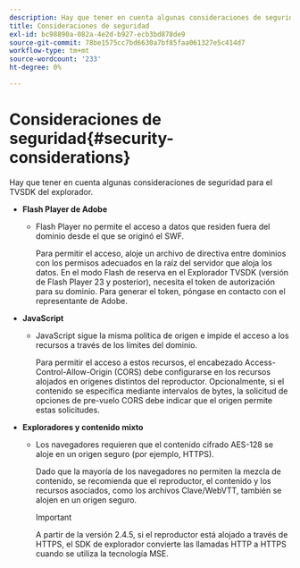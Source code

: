 ```yaml
---
description: Hay que tener en cuenta algunas consideraciones de seguridad para el TVSDK del explorador.
title: Consideraciones de seguridad
exl-id: bc98890a-082a-4e2d-b927-ecb3bd878de9
source-git-commit: 78be1575cc7bd6630a7bf85faa061327e5c414d7
workflow-type: tm+mt
source-wordcount: '233'
ht-degree: 0%

---
```


# Consideraciones de seguridad{#security-considerations}

Hay que tener en cuenta algunas consideraciones de seguridad para el TVSDK del explorador.

* **Flash Player de Adobe**

   * Flash Player no permite el acceso a datos que residen fuera del dominio desde el que se originó el SWF.

      Para permitir el acceso, aloje un archivo de directiva entre dominios con los permisos adecuados en la raíz del servidor que aloja los datos. En el modo Flash de reserva en el Explorador TVSDK (versión de Flash Player 23 y posterior), necesita el token de autorización para su dominio. Para generar el token, póngase en contacto con el representante de Adobe.

* **JavaScript**

   * JavaScript sigue la misma política de origen e impide el acceso a los recursos a través de los límites del dominio.

      Para permitir el acceso a estos recursos, el encabezado Access-Control-Allow-Origin (CORS) debe configurarse en los recursos alojados en orígenes distintos del reproductor. Opcionalmente, si el contenido se especifica mediante intervalos de bytes, la solicitud de opciones de pre-vuelo CORS debe indicar que el origen permite estas solicitudes.

* **Exploradores y contenido mixto**

   * Los navegadores requieren que el contenido cifrado AES-128 se aloje en un origen seguro (por ejemplo, HTTPS).

      Dado que la mayoría de los navegadores no permiten la mezcla de contenido, se recomienda que el reproductor, el contenido y los recursos asociados, como los archivos Clave/WebVTT, también se alojen en un origen seguro.

      >[!IMPORTANT]
      >
      >A partir de la versión 2.4.5, si el reproductor está alojado a través de HTTPS, el SDK de explorador convierte las llamadas HTTP a HTTPS cuando se utiliza la tecnología MSE.
